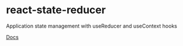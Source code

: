 # react-state-reducer
Application state management with useReducer and useContext hooks

[Docs](https://react.dev/learn/scaling-up-with-reducer-and-context)
